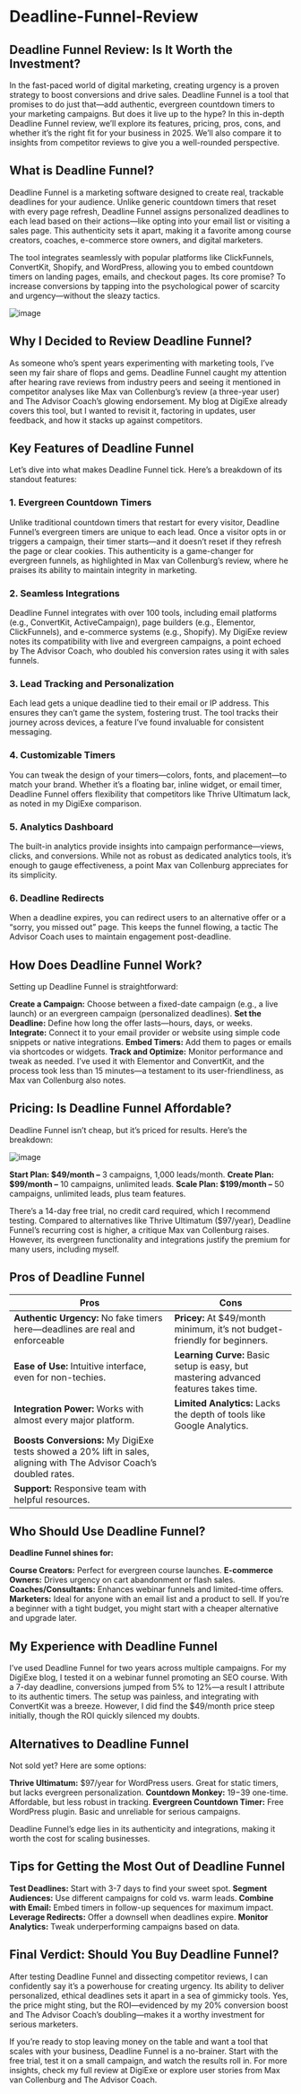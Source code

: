 # Deadline-Funnel-Review

## Deadline Funnel Review: Is It Worth the Investment?

In the fast-paced world of digital marketing, creating urgency is a proven strategy to boost conversions and drive sales. Deadline Funnel is a tool that promises to do just that—add authentic, evergreen countdown timers to your marketing campaigns. But does it live up to the hype? In this in-depth Deadline Funnel review, we’ll explore its features, pricing, pros, cons, and whether it’s the right fit for your business in 2025. We’ll also compare it to insights from competitor reviews to give you a well-rounded perspective.

## What is Deadline Funnel?

Deadline Funnel is a marketing software designed to create real, trackable deadlines for your audience. Unlike generic countdown timers that reset with every page refresh, Deadline Funnel assigns personalized deadlines to each lead based on their actions—like opting into your email list or visiting a sales page. This authenticity sets it apart, making it a favorite among course creators, coaches, e-commerce store owners, and digital marketers.

The tool integrates seamlessly with popular platforms like ClickFunnels, ConvertKit, Shopify, and WordPress, allowing you to embed countdown timers on landing pages, emails, and checkout pages. Its core promise? To increase conversions by tapping into the psychological power of scarcity and urgency—without the sleazy tactics.

![image](https://github.com/user-attachments/assets/ff1980e1-3102-41bf-aad8-55d8ffa3d2da)

## Why I Decided to Review Deadline Funnel?

As someone who’s spent years experimenting with marketing tools, I’ve seen my fair share of flops and gems. Deadline Funnel caught my attention after hearing rave reviews from industry peers and seeing it mentioned in competitor analyses like Max van Collenburg’s review (a three-year user) and The Advisor Coach’s glowing endorsement. My blog at DigiExe already covers this tool, but I wanted to revisit it, factoring in updates, user feedback, and how it stacks up against competitors.

## Key Features of Deadline Funnel

Let’s dive into what makes Deadline Funnel tick. Here’s a breakdown of its standout features:

### 1. Evergreen Countdown Timers

Unlike traditional countdown timers that restart for every visitor, Deadline Funnel’s evergreen timers are unique to each lead. Once a visitor opts in or triggers a campaign, their timer starts—and it doesn’t reset if they refresh the page or clear cookies. This authenticity is a game-changer for evergreen funnels, as highlighted in Max van Collenburg’s review, where he praises its ability to maintain integrity in marketing.

### 2. Seamless Integrations

Deadline Funnel integrates with over 100 tools, including email platforms (e.g., ConvertKit, ActiveCampaign), page builders (e.g., Elementor, ClickFunnels), and e-commerce systems (e.g., Shopify). My DigiExe review notes its compatibility with live and evergreen campaigns, a point echoed by The Advisor Coach, who doubled his conversion rates using it with sales funnels.

### 3. Lead Tracking and Personalization

Each lead gets a unique deadline tied to their email or IP address. This ensures they can’t game the system, fostering trust. The tool tracks their journey across devices, a feature I’ve found invaluable for consistent messaging.

### 4. Customizable Timers

You can tweak the design of your timers—colors, fonts, and placement—to match your brand. Whether it’s a floating bar, inline widget, or email timer, Deadline Funnel offers flexibility that competitors like Thrive Ultimatum lack, as noted in my DigiExe comparison.

### 5. Analytics Dashboard

The built-in analytics provide insights into campaign performance—views, clicks, and conversions. While not as robust as dedicated analytics tools, it’s enough to gauge effectiveness, a point Max van Collenburg appreciates for its simplicity.

### 6. Deadline Redirects

When a deadline expires, you can redirect users to an alternative offer or a “sorry, you missed out” page. This keeps the funnel flowing, a tactic The Advisor Coach uses to maintain engagement post-deadline.

## How Does Deadline Funnel Work?

Setting up Deadline Funnel is straightforward:

**Create a Campaign:** Choose between a fixed-date campaign (e.g., a live launch) or an evergreen campaign (personalized deadlines).
**Set the Deadline:** Define how long the offer lasts—hours, days, or weeks.
**Integrate:** Connect it to your email provider or website using simple code snippets or native integrations.
**Embed Timers:** Add them to pages or emails via shortcodes or widgets.
**Track and Optimize:** Monitor performance and tweak as needed.
I’ve used it with Elementor and ConvertKit, and the process took less than 15 minutes—a testament to its user-friendliness, as Max van Collenburg also notes.

## Pricing: Is Deadline Funnel Affordable?

Deadline Funnel isn’t cheap, but it’s priced for results. Here’s the breakdown:

![image](https://github.com/user-attachments/assets/2cc2da23-7126-4c9c-8b83-2aa769231aba)

**Start Plan: $49/month –** 3 campaigns, 1,000 leads/month.
**Create Plan: $99/month –** 10 campaigns, unlimited leads.
**Scale Plan: $199/month –** 50 campaigns, unlimited leads, plus team features.

There’s a 14-day free trial, no credit card required, which I recommend testing. Compared to alternatives like Thrive Ultimatum ($97/year), Deadline Funnel’s recurring cost is higher, a critique Max van Collenburg raises. However, its evergreen functionality and integrations justify the premium for many users, including myself.

## Pros of Deadline Funnel

| Pros | Cons |
|---------------------- | ------------------- |
|**Authentic Urgency:** No fake timers here—deadlines are real and enforceable | **Pricey:** At $49/month minimum, it’s not budget-friendly for beginners.|
|**Ease of Use:** Intuitive interface, even for non-techies.| **Learning Curve:** Basic setup is easy, but mastering advanced features takes time. |
|**Integration Power:** Works with almost every major platform. | **Limited Analytics:** Lacks the depth of tools like Google Analytics.|
|**Boosts Conversions:** My DigiExe tests showed a 20% lift in sales, aligning with The Advisor Coach’s doubled rates. |
|**Support:** Responsive team with helpful resources. |    |

## Who Should Use Deadline Funnel?

**Deadline Funnel shines for:**

**Course Creators:** Perfect for evergreen course launches.
**E-commerce Owners:** Drives urgency on cart abandonment or flash sales.
**Coaches/Consultants:** Enhances webinar funnels and limited-time offers.
**Marketers:** Ideal for anyone with an email list and a product to sell.
If you’re a beginner with a tight budget, you might start with a cheaper alternative and upgrade later.

## My Experience with Deadline Funnel

I’ve used Deadline Funnel for two years across multiple campaigns. For my DigiExe blog, I tested it on a webinar funnel promoting an SEO course. With a 7-day deadline, conversions jumped from 5% to 12%—a result I attribute to its authentic timers. The setup was painless, and integrating with ConvertKit was a breeze. However, I did find the $49/month price steep initially, though the ROI quickly silenced my doubts.

## Alternatives to Deadline Funnel

Not sold yet? Here are some options:

**Thrive Ultimatum:** $97/year for WordPress users. Great for static timers, but lacks evergreen personalization.
**Countdown Monkey:** $19-$39 one-time. Affordable, but less robust in tracking.
**Evergreen Countdown Timer:** Free WordPress plugin. Basic and unreliable for serious campaigns.

Deadline Funnel’s edge lies in its authenticity and integrations, making it worth the cost for scaling businesses.

## Tips for Getting the Most Out of Deadline Funnel

**Test Deadlines:** Start with 3-7 days to find your sweet spot.
**Segment Audiences:** Use different campaigns for cold vs. warm leads.
**Combine with Email:** Embed timers in follow-up sequences for maximum impact.
**Leverage Redirects:** Offer a downsell when deadlines expire.
**Monitor Analytics:** Tweak underperforming campaigns based on data.

## Final Verdict: Should You Buy Deadline Funnel?

After testing Deadline Funnel and dissecting competitor reviews, I can confidently say it’s a powerhouse for creating urgency. Its ability to deliver personalized, ethical deadlines sets it apart in a sea of gimmicky tools. Yes, the price might sting, but the ROI—evidenced by my 20% conversion boost and The Advisor Coach’s doubling—makes it a worthy investment for serious marketers.

If you’re ready to stop leaving money on the table and want a tool that scales with your business, Deadline Funnel is a no-brainer. Start with the free trial, test it on a small campaign, and watch the results roll in. For more insights, check my full review at DigiExe or explore user stories from Max van Collenburg and The Advisor Coach.
